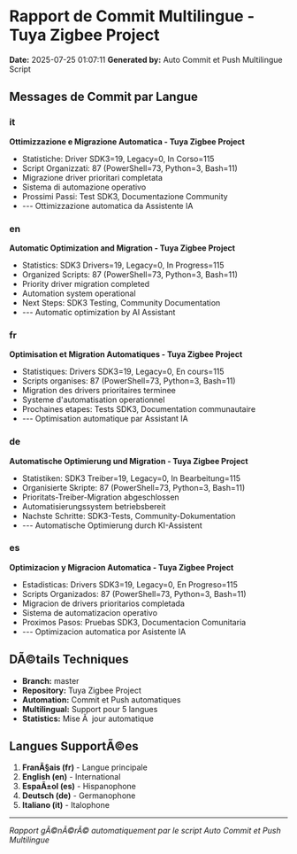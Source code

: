 # Rapport de Commit Multilingue - Tuya Zigbee Project

**Date:** 2025-07-25 01:07:11
**Generated by:** Auto Commit et Push Multilingue Script

## Messages de Commit par Langue

### it
**Ottimizzazione e Migrazione Automatica - Tuya Zigbee Project**
- Statistiche: Driver SDK3=19, Legacy=0, In Corso=115
- Script Organizzati: 87 (PowerShell=73, Python=3, Bash=11)
- Migrazione driver prioritari completata
- Sistema di automazione operativo
- Prossimi Passi: Test SDK3, Documentazione Community
- --- Ottimizzazione automatica da Assistente IA

### en
**Automatic Optimization and Migration - Tuya Zigbee Project**
- Statistics: SDK3 Drivers=19, Legacy=0, In Progress=115
- Organized Scripts: 87 (PowerShell=73, Python=3, Bash=11)
- Priority driver migration completed
- Automation system operational
- Next Steps: SDK3 Testing, Community Documentation
- --- Automatic optimization by AI Assistant

### fr
**Optimisation et Migration Automatiques - Tuya Zigbee Project**
- Statistiques: Drivers SDK3=19, Legacy=0, En cours=115
- Scripts organises: 87 (PowerShell=73, Python=3, Bash=11)
- Migration des drivers prioritaires terminee
- Systeme d'automatisation operationnel
- Prochaines etapes: Tests SDK3, Documentation communautaire
- --- Optimisation automatique par Assistant IA

### de
**Automatische Optimierung und Migration - Tuya Zigbee Project**
- Statistiken: SDK3 Treiber=19, Legacy=0, In Bearbeitung=115
- Organisierte Skripte: 87 (PowerShell=73, Python=3, Bash=11)
- Prioritats-Treiber-Migration abgeschlossen
- Automatisierungssystem betriebsbereit
- Nachste Schritte: SDK3-Tests, Community-Dokumentation
- --- Automatische Optimierung durch KI-Assistent

### es
**Optimizacion y Migracion Automatica - Tuya Zigbee Project**
- Estadisticas: Drivers SDK3=19, Legacy=0, En Progreso=115
- Scripts Organizados: 87 (PowerShell=73, Python=3, Bash=11)
- Migracion de drivers prioritarios completada
- Sistema de automatizacion operativo
- Proximos Pasos: Pruebas SDK3, Documentacion Comunitaria
- --- Optimizacion automatica por Asistente IA

## DÃ©tails Techniques

- **Branch:** master
- **Repository:** Tuya Zigbee Project
- **Automation:** Commit et Push automatiques
- **Multilingual:** Support pour 5 langues
- **Statistics:** Mise Ã  jour automatique

## Langues SupportÃ©es

1. **FranÃ§ais (fr)** - Langue principale
2. **English (en)** - International
3. **EspaÃ±ol (es)** - Hispanophone
4. **Deutsch (de)** - Germanophone
5. **Italiano (it)** - Italophone

---
*Rapport gÃ©nÃ©rÃ© automatiquement par le script Auto Commit et Push Multilingue*
